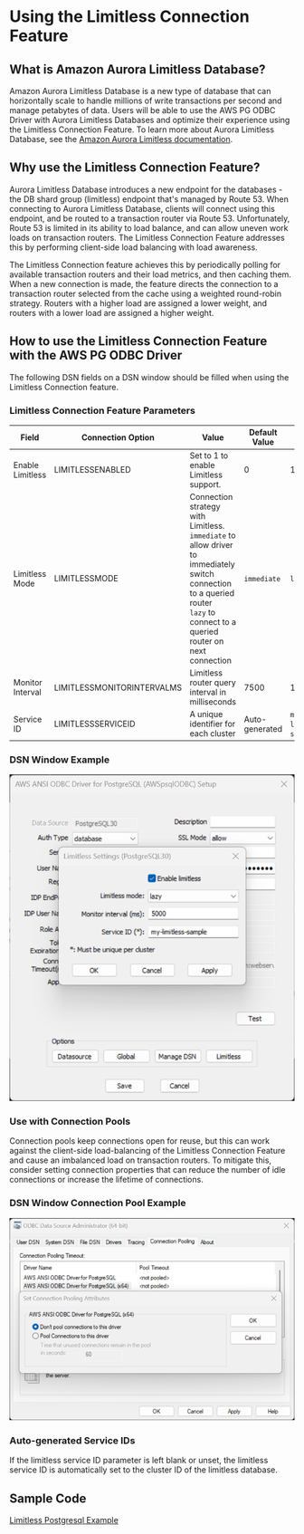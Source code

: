 # Using the Limitless Connection Feature

## What is Amazon Aurora Limitless Database?

Amazon Aurora Limitless Database is a new type of database that can horizontally scale to handle millions of write transactions per second and manage petabytes of data. Users will be able to use the AWS PG ODBC Driver with Aurora Limitless Databases and optimize their experience using the Limitless Connection Feature. To learn more about Aurora Limitless Database, see the [Amazon Aurora Limitless documentation](https://aws.amazon.com/about-aws/whats-new/2023/11/amazon-aurora-limitless-database/).

## Why use the Limitless Connection Feature?

Aurora Limitless Database introduces a new endpoint for the databases - the DB shard group (limitless) endpoint that's managed by Route 53. When connecting to Aurora Limitless Database, clients will connect using this endpoint, and be routed to a transaction router via Route 53. Unfortunately, Route 53 is limited in its ability to load balance, and can allow uneven work loads on transaction routers. The Limitless Connection Feature addresses this by performing client-side load balancing with load awareness. 

The Limitless Connection feature achieves this by periodically polling for available transaction routers and their load metrics, and then caching them. When a new connection is made, the feature directs the connection to a transaction router selected from the cache using a weighted round-robin strategy. Routers with a higher load are assigned a lower weight, and routers with a lower load are assigned a higher weight.

## How to use the Limitless Connection Feature with the AWS PG ODBC Driver

The following DSN fields on a DSN window should be filled when using the Limitless Connection feature.

### Limitless Connection Feature Parameters

| Field            | Connection Option          | Value                                                                                                                                                                                | Default Value  | Sample Value          |
|------------------|----------------------------|--------------------------------------------------------------------------------------------------------------------------------------------------------------------------------------|----------------|-----------------------|
| Enable Limitless | LIMITLESSENABLED           | Set to 1 to enable Limitless support.                                                                                                                                                | 0              | 1                     |
| Limitless Mode   | LIMITLESSMODE              | Connection strategy with Limitless. <br>`immediate` to allow driver to immediately switch connection to a queried router<br>`lazy` to connect to a queried router on next connection | `immediate`    | `lazy`                |
| Monitor Interval | LIMITLESSMONITORINTERVALMS | Limitless router query interval in milliseconds                                                                                                                                      | 7500           | 15000                 |
| Service ID       | LIMITLESSSERVICEID         | A unique identifier for each cluster                                                                                                                                                 | Auto-generated | `my-limitless-sample` |

### DSN Window Example

![DSN window example for Limitless Connection](img/limitless.png)

### Use with Connection Pools

Connection pools keep connections open for reuse, but this can work against the client-side load-balancing of the Limitless Connection Feature and cause an imbalanced load on transaction routers. To mitigate this, consider setting connection properties that can reduce the number of idle connections or increase the lifetime of connections.

### DSN Window Connection Pool Example

![DSN window example for disabling connection pool](img/connection_pool.png)

### Auto-generated Service IDs

If the limitless service ID parameter is left blank or unset, the limitless service ID is automatically set to the cluster ID of the limitless database.

## Sample Code

[Limitless Postgresql Example](limitless_sample.cpp)
